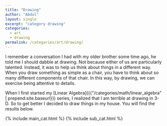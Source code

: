 ```yaml
---
title: "Drawing"
author: "Abdul"
layout: single
excerpt: "category drawing"
categories:
  - art
  - drawing
permalink: /categories/art/drawing/
---
```

I remember a conversation I had with my older brother some time ago,
he told me I should dabble at drawing.
Not because either of us are particularly talented.
Instead, it was to help us think about things in a different way.
When you draw something as simple as a chair, you have to think about so many different components of that chair.
In this way, by drawing, we can exercise being attentive to details.

When I first started my [Linear Algebra]({{"/categories/math/linear_algebra" | prepend:site.baseurl}}) series,
I realized that I am terrible at drawing in 3-D.
So to get better I decided to draw things in my house.
You will find the results below.

{% include main_cat.html %}
{% include sub_cat.html %}
